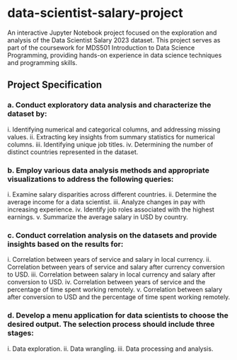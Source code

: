 # data-scientist-salary-project

An interactive Jupyter Notebook project focused on the exploration and analysis of the Data Scientist Salary 2023 dataset. This project serves as part of the coursework for MDS501 Introduction to Data Science Programming, providing hands-on experience in data science techniques and programming skills.

## Project Specification

### a. Conduct exploratory data analysis and characterize the dataset by:

i. Identifying numerical and categorical columns, and addressing missing values.
ii. Extracting key insights from summary statistics for numerical columns.
iii. Identifying unique job titles.
iv. Determining the number of distinct countries represented in the dataset.

### b. Employ various data analysis methods and appropriate visualizations to address the following queries:

i. Examine salary disparities across different countries.
ii. Determine the average income for a data scientist.
iii. Analyze changes in pay with increasing experience.
iv. Identify job roles associated with the highest earnings.
v. Summarize the average salary in USD by country.

### c. Conduct correlation analysis on the datasets and provide insights based on the results for:

i. Correlation between years of service and salary in local currency.
ii. Correlation between years of service and salary after currency conversion to USD.
iii. Correlation between salary in local currency and salary after conversion to USD.
iv. Correlation between years of service and the percentage of time spent working remotely.
v. Correlation between salary after conversion to USD and the percentage of time spent working remotely.

### d. Develop a menu application for data scientists to choose the desired output. The selection process should include three stages:

i. Data exploration.
ii. Data wrangling.
iii. Data processing and analysis.
